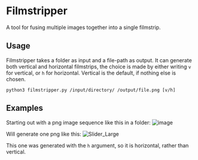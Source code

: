 # Filmstripper
A tool for fusing multiple images together into a single filmstrip.

## Usage

Filmstripper takes a folder as input and a file-path as output. It can generate both vertical and horizontal filmstrips, the choice is made by either writing `v` for vertical, or `h` for horizontal. Vertical is the default, if nothing else is chosen.

```
python3 filmstripper.py /input/directory/ /output/file.png [v/h]
```

## Examples

Starting out with a png image sequence like this in a folder:
![image](https://user-images.githubusercontent.com/21090839/110244138-ab721a80-7f5d-11eb-81a8-759f8e894ed6.png)


Will generate one png like this:
![Slider_Large](https://user-images.githubusercontent.com/21090839/110244156-bd53bd80-7f5d-11eb-89ba-465416a838f4.png)

This one was generated with the `h` argument, so it is horizontal, rather than vertical.
